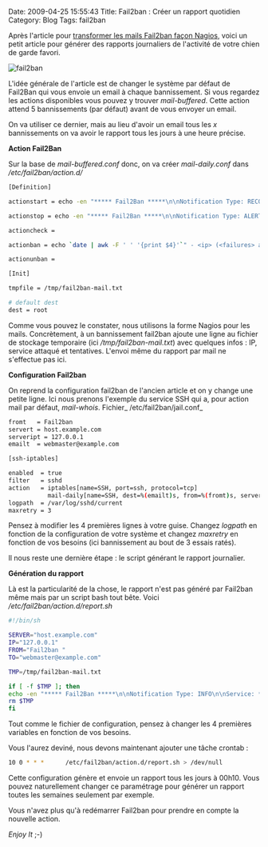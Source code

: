 Date: 2009-04-25 15:55:43
Title: Fail2ban : Créer un rapport quotidien
Category: Blog
Tags: fail2ban

Après l'article pour [transformer les mails Fail2ban façon Nagios](/blog/2009/03/27/fail2ban-email-alerte-facon-nagios/), voici un petit article pour générer des rapports journaliers de l'activité de votre chien de garde favori.

![fail2ban]({attach}fail2ban_logo.png)

L'idée générale de l'article est de changer le système par défaut de Fail2Ban qui vous envoie un email à chaque bannissement. Si vous regardez les actions disponibles vous pouvez y trouver _mail-buffered_. Cette action attend 5 bannissements (par défaut) avant de vous envoyer un email.

On va utiliser ce dernier, mais au lieu d'avoir un email tous les _x_ bannissements on va avoir le rapport tous les jours à une heure précise.

**Action Fail2Ban**

Sur la base de _mail-buffered.conf_ donc, on va créer _mail-daily.conf_ dans _/etc/fail2ban/action.d/_

``` bash
[Definition]

actionstart = echo -en "***** Fail2Ban *****\n\nNotification Type: RECOVERY\n\nService: <name>\nHost: <server>\nAddress: <serverip>\nState: STARTED\n\nDate/Time: `date`\n\nAdditional Info:\n\n" | mail -a "From: <from>" -s "** RECOVERY alert - <server>/<name> jail is STARTED **" <dest>

actionstop = echo -en "***** Fail2Ban *****\n\nNotification Type: ALERT\n\nService: <name>\nHost: <server>\nAddress: <serverip>\nState: STOPPED\n\nDate/Time: `date`\n\nAdditional Info:\n\n" | mail -a "From: <dest>" -s "** ALERT alert - <server>/<name> jail is STOPPED **" <dest>

actioncheck =

actionban = echo `date | awk -F ' ' '{print $4}'`" - <ip> (<failures> attempts against <name>)" >> <tmpfile>

actionunban =

[Init]

tmpfile = /tmp/fail2ban-mail.txt

# default dest
dest = root
```

Comme vous pouvez le constater, nous utilisons la forme Nagios pour les mails. Concrètement, à un bannissement fail2ban ajoute une ligne au fichier de stockage temporaire (ici _/tmp/fail2ban-mail.txt_) avec quelques infos : IP, service attaqué et tentatives. L'envoi même du rapport par mail ne s'effectue pas ici.

**Configuration Fail2ban**

On reprend la configuration fail2ban de l'ancien article et on y change une petite ligne. Ici nous prenons l'exemple du service SSH qui a, pour action mail par défaut, _mail-whois_. Fichier_ /etc/fail2ban/jail.conf_

``` bash
fromt   = Fail2ban
servert = host.example.com
serveript = 127.0.0.1
emailt  = webmaster@example.com

[ssh-iptables]

enabled  = true
filter   = sshd
action   = iptables[name=SSH, port=ssh, protocol=tcp]
           mail-daily[name=SSH, dest=%(emailt)s, from=%(fromt)s, server=%(servert)s, serverip=%(serveript)s]
logpath  = /var/log/sshd/current
maxretry = 3
```

Pensez à modifier les 4 premières lignes à votre guise. Changez _logpath_ en fonction de la configuration de votre système et changez _maxretry_ en fonction de vos besoins (ici bannissement au bout de 3 essais ratés).

Il nous reste une dernière étape : le script générant le rapport journalier.

**Génération du rapport**

Là est la particularité de la chose, le rapport n'est pas généré par Fail2ban même mais par un script bash tout bête. Voici _/etc/fail2ban/action.d/report.sh_

``` bash
#!/bin/sh

SERVER="host.example.com"
IP="127.0.0.1"
FROM="Fail2ban "
TO="webmaster@example.com"

TMP=/tmp/fail2ban-mail.txt

if [ -f $TMP ]; then
echo -en "***** Fail2Ban *****\n\nNotification Type: INFO\n\nService: *\nHost: $SERVER\nAddress: $IP\nState: OK\n\nDate/Time: `date`\n\nAdditional Info:\n\nThese hosts have been banned on `date --date '1 days ago' +"%a %d %b"`\n`cat $TMP`" | mail -a "From: $FROM" -s "** INFO alert - $SERVER jail REPORT **" $TO
rm $TMP
fi
```

Tout comme le fichier de configuration, pensez à changer les 4 premières variables en fonction de vos besoins.

Vous l'aurez deviné, nous devons maintenant ajouter une tâche crontab :

``` bash
10 0 * * *      /etc/fail2ban/action.d/report.sh > /dev/null
```

Cette configuration génère et envoie un rapport tous les jours à 00h10. Vous pouvez naturellement changer ce paramétrage pour générer un rapport toutes les semaines seulement par exemple.

Vous n'avez plus qu'à redémarrer Fail2ban pour prendre en compte la nouvelle action.

_Enjoy It_ ;-)

